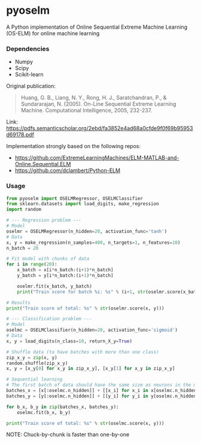 # pyoselm

A Python implementation of Online Sequential Extreme Machine Learning (OS-ELM) for online machine learning

### Dependencies

- Numpy
- Scipy
- Scikit-learn

Original publication: 

> Huang, G. B., Liang, N. Y., Rong, H. J., Saratchandran, P., & Sundararajan, N. (2005). 
  On-Line Sequential Extreme Learning Machine. Computational Intelligence, 2005, 232-237.

Link: https://pdfs.semanticscholar.org/2ebd/fa3852e4ad68a0cfde9f0f69b95953d69178.pdf

Implementation strongly based on the following repos:

- https://github.com/ExtremeLearningMachines/ELM-MATLAB-and-Online.Sequential.ELM
- https://github.com/dclambert/Python-ELM

### Usage

```python
from pyoselm import OSELMRegressor, OSELMClassifier
from sklearn.datasets import load_digits, make_regression
import random

# --- Regression problem ---
# Model
oselmr = OSELMRegressor(n_hidden=20, activation_func='tanh')
# Data
x, y = make_regression(n_samples=400, n_targets=1, n_features=10)
n_batch = 20

# Fit model with chunks of data
for i in range(20):
    x_batch = x[i*n_batch:(i+1)*n_batch]
    y_batch = y[i*n_batch:(i+1)*n_batch]

    oselmr.fit(x_batch, y_batch)
    print("Train score for batch %i: %s" % (i+1, str(oselmr.score(x_batch, y_batch))))

# Results
print("Train score of total: %s" % str(oselmr.score(x, y)))

# --- Classification problem ---
# Model 
oselmc = OSELMClassifier(n_hidden=20, activation_func='sigmoid')
# Data
x, y = load_digits(n_class=10, return_X_y=True)

# Shuffle data (to have batches with more than one class)
zip_x_y = zip(x, y)
random.shuffle(zip_x_y)
x, y = [x_y[0] for x_y in zip_x_y], [x_y[1] for x_y in zip_x_y]

# Sequential learning
# The first batch of data should have the same size as neurons in the model to achieve the 1st phase (boosting)
batches_x = [x[:oselmc.n_hidden]] + [[x_i] for x_i in x[oselmc.n_hidden:]]
batches_y = [y[:oselmc.n_hidden]] + [[y_i] for y_i in y[oselmc.n_hidden:]]

for b_x, b_y in zip(batches_x, batches_y):
    oselmc.fit(b_x, b_y)

print("Train score of total: %s" % str(oselmc.score(x, y)))

```

NOTE: Chuck-by-chunk is faster than one-by-one